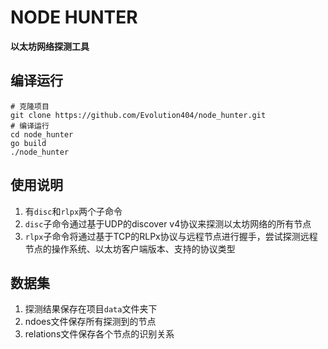 # NODE HUNTER
**以太坊网络探测工具**
## 编译运行
```
# 克隆项目
git clone https://github.com/Evolution404/node_hunter.git
# 编译运行
cd node_hunter
go build
./node_hunter
```
## 使用说明
1. 有`disc`和`rlpx`两个子命令
2. `disc`子命令通过基于UDP的discover v4协议来探测以太坊网络的所有节点
2. `rlpx`子命令将通过基于TCP的RLPx协议与远程节点进行握手，尝试探测远程节点的操作系统、以太坊客户端版本、支持的协议类型

## 数据集
1. 探测结果保存在项目`data`文件夹下
2. ndoes文件保存所有探测到的节点
3. relations文件保存各个节点的识别关系
